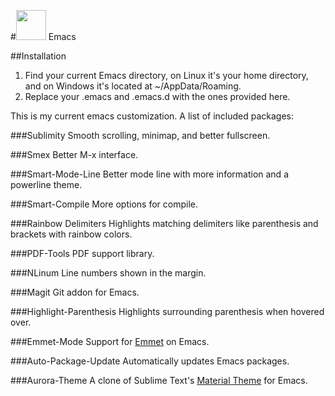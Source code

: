 #<img src="http://emacs.sexy/img/emacs-icon.png" width="48"> Emacs

##Installation
1. Find your current Emacs directory, on Linux it's your home directory, and on Windows it's located at ~/AppData/Roaming. 
2. Replace your .emacs and .emacs.d with the ones provided here.

This is my current emacs customization. A list of included packages:

###Sublimity
Smooth scrolling, minimap, and better fullscreen.

###Smex
Better M-x interface.

###Smart-Mode-Line
Better mode line with more information and a powerline theme.

###Smart-Compile
More options for compile.

###Rainbow Delimiters
Highlights matching delimiters like parenthesis and brackets with rainbow colors.

###PDF-Tools
PDF support library.

###NLinum
Line numbers shown in the margin.

###Magit
Git addon for Emacs.

###Highlight-Parenthesis
Highlights surrounding parenthesis when hovered over.

###Emmet-Mode
Support for [Emmet](http://emmet.io/) on Emacs.

###Auto-Package-Update
Automatically updates Emacs packages.

###Aurora-Theme
A clone of Sublime Text's [Material Theme](https://equinusocio.github.io/material-theme/) for Emacs.

